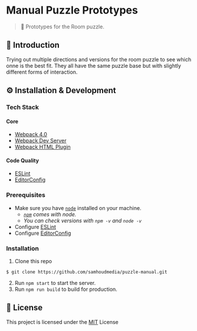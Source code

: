 # Manual Puzzle Prototypes
>📔 Prototypes for the Room puzzle. 

## 📖 Introduction
Trying out multiple directions and versions for the room puzzle to see which onne is the best fit. They all have the same puzzle base but with slightly different forms of interaction.

## ⚙ Installation & Development
### Tech Stack
#### Core
* [Webpack 4.0](https://www.npmjs.com/package/webpack)
* [Webpack Dev Server](https://github.com/webpack/webpack-dev-server)
* [Webpack HTML Plugin](https://github.com/webpack/webpack-dev-server)

#### Code Quality
* [ESLint](https://eslint.org/)
* [EditorConfig](http://editorconfig.org/)

### Prerequisites
* Make sure you have [`node`](https://nodejs.org/en/) installed on your machine.
  * *[`npm`](https://www.npmjs.com/) comes with node.*
  * *You can check versions with `npm -v` and `node -v`*
* Configure [ESLint](https://eslint.org/docs/user-guide/integrations)
* Configure [EditorConfig](http://editorconfig.org/)

### Installation
1. Clone this repo
```
$ git clone https://github.com/samhoudmedia/puzzle-manual.git
```
2. Run `npm start` to start the server.
3. Run `npm run build` to build for production.

## 📃 License
This project is licensed under the [MIT](LICENSE) License
